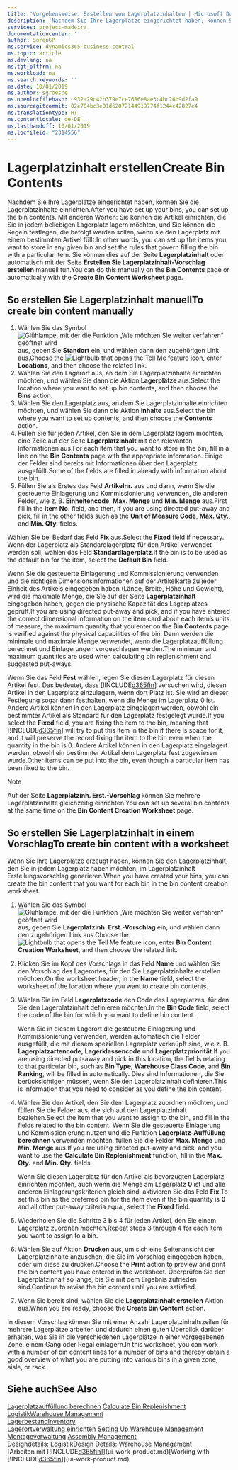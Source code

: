 ```yaml
---
title: 'Vorgehensweise: Erstellen von Lagerplatzinhalten | Microsoft Docs'
description: 'Nachdem Sie Ihre Lagerplätze eingerichtet haben, können Sie die Lagerplatzinhalte einrichten. Mit anderen Worten: Sie können die Artikel einrichten, die Sie in jedem beliebigen Lagerplatz lagern möchten, und Sie können die Regeln festlegen, die befolgt werden sollen, wenn sie den Lagerplatz mit einem bestimmten Artikel füllt.'
services: project-madeira
documentationcenter: ''
author: SorenGP
ms.service: dynamics365-business-central
ms.topic: article
ms.devlang: na
ms.tgt_pltfrm: na
ms.workload: na
ms.search.keywords: ''
ms.date: 10/01/2019
ms.author: sgroespe
ms.openlocfilehash: c932a29c42b379e7ce7686e8ae3c4bc26b9d2fa9
ms.sourcegitcommit: 02e704bc3e01d62072144919774f1244c42827e4
ms.translationtype: HT
ms.contentlocale: de-DE
ms.lasthandoff: 10/01/2019
ms.locfileid: "2314556"
---
```

# <a name="create-bin-contents"></a><span data-ttu-id="049e4-104">Lagerplatzinhalt erstellen</span><span class="sxs-lookup"><span data-stu-id="049e4-104">Create Bin Contents</span></span>
<span data-ttu-id="049e4-105">Nachdem Sie Ihre Lagerplätze eingerichtet haben, können Sie die Lagerplatzinhalte einrichten.</span><span class="sxs-lookup"><span data-stu-id="049e4-105">After you have set up your bins, you can set up the bin contents.</span></span> <span data-ttu-id="049e4-106">Mit anderen Worten: Sie können die Artikel einrichten, die Sie in jedem beliebigen Lagerplatz lagern möchten, und Sie können die Regeln festlegen, die befolgt werden sollen, wenn sie den Lagerplatz mit einem bestimmten Artikel füllt.</span><span class="sxs-lookup"><span data-stu-id="049e4-106">In other words, you can set up the items you want to store in any given bin and set the rules that govern filling the bin with a particular item.</span></span> <span data-ttu-id="049e4-107">Sie können dies auf der Seite **Lagerplatzinhalt** oder automatisch mit der Seite **Erstellen Sie Lagerplatzinhalt-Vorschlag erstellen** manuell tun.</span><span class="sxs-lookup"><span data-stu-id="049e4-107">You can do this manually on the **Bin Contents** page or automatically with the **Create Bin Content Worksheet** page.</span></span>

## <a name="to-create-bin-content-manually"></a><span data-ttu-id="049e4-108">So erstellen Sie Lagerplatzinhalt manuell</span><span class="sxs-lookup"><span data-stu-id="049e4-108">To create bin content manually</span></span>  
1.  <span data-ttu-id="049e4-109">Wählen Sie das Symbol ![Glühlampe, mit der die Funktion „Wie möchten Sie weiter verfahren“ geöffnet wird](media/ui-search/search_small.png "Wie möchten Sie weiter verfahren?") aus, geben Sie **Standort** ein, und wählen dann den zugehörigen Link aus.</span><span class="sxs-lookup"><span data-stu-id="049e4-109">Choose the ![Lightbulb that opens the Tell Me feature](media/ui-search/search_small.png "Tell me what you want to do") icon, enter **Locations**, and then choose the related link.</span></span>  
2.  <span data-ttu-id="049e4-110">Wählen Sie den Lagerort aus, an dem Sie Lagerplatzinhalte einrichten möchten, und wählen Sie dann die Aktion **Lagerplätze** aus.</span><span class="sxs-lookup"><span data-stu-id="049e4-110">Select the location where you want to set up bin contents,  and then choose the **Bins** action.</span></span>  
3.  <span data-ttu-id="049e4-111">Wählen Sie den Lagerplatz aus, an dem Sie Lagerplatzinhalte einrichten möchten, und wählen Sie dann die Aktion **Inhalte** aus.</span><span class="sxs-lookup"><span data-stu-id="049e4-111">Select the bin where you want to set up contents, and then choose the **Contents** action.</span></span>  
4.  <span data-ttu-id="049e4-112">Füllen Sie für jeden Artikel, den Sie in dem Lagerplatz lagern möchten, eine Zeile auf der Seite **Lagerplatzinhalt** mit den relevanten Informationen aus.</span><span class="sxs-lookup"><span data-stu-id="049e4-112">For each item that you want to store in the bin, fill in a line on the **Bin Contents** page with the appropriate information.</span></span> <span data-ttu-id="049e4-113">Einige der Felder sind bereits mit Informationen über den Lagerplatz ausgefüllt.</span><span class="sxs-lookup"><span data-stu-id="049e4-113">Some of the fields are filled in already with information about the bin.</span></span>  
5.  <span data-ttu-id="049e4-114">Füllen Sie als Erstes das Feld **Artikelnr.** aus und dann, wenn Sie die gesteuerte Einlagerung und Kommissionierung verwenden, die anderen Felder, wie z. B. **Einheitencode**, **Max. Menge** und **Min. Menge** aus.</span><span class="sxs-lookup"><span data-stu-id="049e4-114">First fill in the **Item No.** field, and then, if you are using directed put-away and pick, fill in the other fields such as the **Unit of Measure Code**, **Max. Qty.**, and **Min. Qty.** fields.</span></span>  

<span data-ttu-id="049e4-115">Wählen Sie bei Bedarf das Feld **Fix** aus.</span><span class="sxs-lookup"><span data-stu-id="049e4-115">Select the **Fixed** field if necessary.</span></span> <span data-ttu-id="049e4-116">Wenn der Lagerplatz als Standardlagerplatz für den Artikel verwendet werden soll, wählen das Feld **Standardlagerplatz**.</span><span class="sxs-lookup"><span data-stu-id="049e4-116">If the bin is to be used as the default bin for the item, select the **Default Bin** field.</span></span>  

<span data-ttu-id="049e4-117">Wenn Sie die gesteuerte Einlagerung und Kommissionierung verwenden und die richtigen Dimensionsinformationen auf der Artikelkarte zu jeder Einheit des Artikels eingegeben haben (Länge, Breite, Höhe und Gewicht), wird die maximale Menge, die Sie auf der Seite **Lagerplatzinhalt** eingegeben haben, gegen die physische Kapazität des Lagerplatzes geprüft.</span><span class="sxs-lookup"><span data-stu-id="049e4-117">If you are using directed put-away and pick, and if you have entered the correct dimensional information on the item card about each item’s units of measure, the maximum quantity that you enter on the **Bin Contents** page is verified against the physical capabilities of the bin.</span></span> <span data-ttu-id="049e4-118">Dann werden die minimale und maximale Menge verwendet, wenn die Lagerplatzauffüllung berechnet und Einlagerungen vorgeschlagen werden.</span><span class="sxs-lookup"><span data-stu-id="049e4-118">The minimum and maximum quantities are used when calculating bin replenishment and suggested put-aways.</span></span>  

<span data-ttu-id="049e4-119">Wenn Sie das Feld **Fest** wählen, legen Sie diesen Lagerplatz für diesen Artikel fest. Das bedeutet, dass [!INCLUDE[d365fin](includes/d365fin_md.md)] versuchen wird, diesen Artikel in den Lagerplatz einzulagern, wenn dort Platz ist. Sie wird an dieser Festlegung sogar dann festhalten, wenn die Menge im Lagerplatz 0 ist. Andere Artikel können in den Lagerplatz eingelagert werden, obwohl ein bestimmter Artikel als Standard für den Lagerplatz festgelegt wurde.</span><span class="sxs-lookup"><span data-stu-id="049e4-119">If you select the **Fixed** field, you are fixing the item to the bin, meaning that [!INCLUDE[d365fin](includes/d365fin_md.md)] will try to put this item in the bin if there is space for it, and it will preserve the record fixing the item to the bin even when the quantity in the bin is 0.</span></span> <span data-ttu-id="049e4-120">Andere Artikel können in den Lagerplatz eingelagert werden, obwohl ein bestimmter Artikel dem Lagerplatz fest zugewiesen wurde.</span><span class="sxs-lookup"><span data-stu-id="049e4-120">Other items can be put into the bin, even though a particular item has been fixed to the bin.</span></span>  

> [!NOTE]  
>  <span data-ttu-id="049e4-121">Auf der Seite **Lagerplatzinh. Erst.-Vorschlag** können Sie mehrere Lagerplatzinhalte gleichzeitig einrichten.</span><span class="sxs-lookup"><span data-stu-id="049e4-121">You can set up several bin contents at the same time on the **Bin Content Creation Worksheet** page.</span></span>  

## <a name="to-create-bin-content-with-a-worksheet"></a><span data-ttu-id="049e4-122">So erstellen Sie Lagerplatzinhalt in einem Vorschlag</span><span class="sxs-lookup"><span data-stu-id="049e4-122">To create bin content with a worksheet</span></span>  
<span data-ttu-id="049e4-123">Wenn Sie Ihre Lagerplätze erzeugt haben, können Sie den Lagerplatzinhalt, den Sie in jedem Lagerplatz haben möchten, im Lagerplatzinhalt Erstellungsvorschlag generieren.</span><span class="sxs-lookup"><span data-stu-id="049e4-123">When you have created your bins, you can create the bin content that you want for each bin in the bin content creation worksheet.</span></span>

1.  <span data-ttu-id="049e4-124">Wählen Sie das Symbol ![Glühlampe, mit der die Funktion „Wie möchten Sie weiter verfahren“ geöffnet wird](media/ui-search/search_small.png "Wie möchten Sie weiter verfahren?") aus, geben Sie **Lagerplatzinh. Erst.-Vorschlag** ein, und wählen dann den zugehörigen Link aus.</span><span class="sxs-lookup"><span data-stu-id="049e4-124">Choose the ![Lightbulb that opens the Tell Me feature](media/ui-search/search_small.png "Tell me what you want to do") icon, enter **Bin Content Creation Worksheet**, and then choose the related link.</span></span>  
2.  <span data-ttu-id="049e4-125">Klicken Sie im Kopf des Vorschlags in das Feld **Name** und wählen Sie den Vorschlag des Lagerortes, für den Sie Lagerplatzinhalte erstellen möchten.</span><span class="sxs-lookup"><span data-stu-id="049e4-125">On the worksheet header, in the **Name** field, select the worksheet of the location where you want to create bin contents.</span></span>  
3.  <span data-ttu-id="049e4-126">Wählen Sie im Feld **Lagerplatzcode** den Code des Lagerplatzes, für den Sie den Lagerplatzinhalt definieren möchten.</span><span class="sxs-lookup"><span data-stu-id="049e4-126">In the **Bin Code** field, select the code of the bin for which you want to define bin content.</span></span>   

    <span data-ttu-id="049e4-127">Wenn Sie in diesem Lagerort die gesteuerte Einlagerung und Kommissionierung verwenden, werden automatisch die Felder ausgefüllt, die mit diesem speziellen Lagerplatz verknüpft sind, wie z. B. **Lagerplatzartencode**, **Lagerklassencode** und **Lagerplatzpriorität**.</span><span class="sxs-lookup"><span data-stu-id="049e4-127">If you are using directed put-away and pick in this location, the fields relating to that particular bin, such as **Bin Type**, **Warehouse Class Code**, and **Bin Ranking**, will be filled in automatically.</span></span> <span data-ttu-id="049e4-128">Dies sind Informationen, die Sie berücksichtigen müssen, wenn Sie den Lagerplatzinhalt definieren.</span><span class="sxs-lookup"><span data-stu-id="049e4-128">This is information that you need to consider as you define the bin content.</span></span>  
4.  <span data-ttu-id="049e4-129">Wählen Sie den Artikel, den Sie dem Lagerplatz zuordnen möchten, und füllen Sie die Felder aus, die sich auf den Lagerplatzinhalt beziehen.</span><span class="sxs-lookup"><span data-stu-id="049e4-129">Select the item that you want to assign to the bin, and fill in the fields related to the bin content.</span></span> <span data-ttu-id="049e4-130">Wenn Sie die gesteuerte Einlagerung und Kommissionierung nutzen und die Funktion **Lagerplatz-Auffüllung berechnen** verwenden möchten, füllen Sie die Felder **Max. Menge** und **Min. Menge** aus.</span><span class="sxs-lookup"><span data-stu-id="049e4-130">If you are using directed put-away and pick, and you want to use the **Calculate Bin Replenishment** function, fill in the **Max. Qty.** and **Min. Qty.** fields.</span></span>  

    <span data-ttu-id="049e4-131">Wenn Sie diesen Lagerplatz für den Artikel als bevorzugten Lagerplatz einrichten möchten, auch wenn die Menge am Lagerplatz **0** ist und alle anderen Einlagerungskriterien gleich sind, aktivieren Sie das Feld **Fix**.</span><span class="sxs-lookup"><span data-stu-id="049e4-131">To set this bin as the preferred bin for the item even if the bin quantity is **0** and all other put-away criteria equal, select the **Fixed** field.</span></span>  
5.  <span data-ttu-id="049e4-132">Wiederholen Sie die Schritte 3 bis 4 für jeden Artikel, den Sie einem Lagerplatz zuordnen möchten.</span><span class="sxs-lookup"><span data-stu-id="049e4-132">Repeat steps 3 through 4 for each item you want to assign to a bin.</span></span>  
6.  <span data-ttu-id="049e4-133">Wählen Sie auf Aktion **Drucken** aus, um sich eine Seitenansicht der Lagerplatzinhalte anzusehen, die Sie im Vorschlag eingegeben haben, oder um diese zu drucken.</span><span class="sxs-lookup"><span data-stu-id="049e4-133">Choose the **Print** action to preview and print the bin content you have entered in the worksheet.</span></span> <span data-ttu-id="049e4-134">Überprüfen Sie den Lagerplatzinhalt so lange, bis Sie mit dem Ergebnis zufrieden sind.</span><span class="sxs-lookup"><span data-stu-id="049e4-134">Continue to revise the bin content until you are satisfied.</span></span>  
7.  <span data-ttu-id="049e4-135">Wenn Sie bereit sind, wählen Sie die **Lagerplatzinhalt erstellen** Aktion aus.</span><span class="sxs-lookup"><span data-stu-id="049e4-135">When you are ready, choose the **Create Bin Content** action.</span></span>  

<span data-ttu-id="049e4-136">In diesem Vorschlag können Sie mit einer Anzahl Lagerplatzinhaltszeilen für mehrere Lagerplätze arbeiten und dadurch einen guten Überblick darüber erhalten, was Sie in die verschiedenen Lagerplätze in einer vorgegebenen Zone, einem Gang oder Regal einlagern.</span><span class="sxs-lookup"><span data-stu-id="049e4-136">In this worksheet, you can work with a number of bin content lines for a number of bins and thereby obtain a good overview of what you are putting into various bins in a given zone, aisle, or rack.</span></span>  

## <a name="see-also"></a><span data-ttu-id="049e4-137">Siehe auch</span><span class="sxs-lookup"><span data-stu-id="049e4-137">See Also</span></span>
<span data-ttu-id="049e4-138">[Lagerplatzauffüllung berechnen](warehouse-how-to-calculate-bin-replenishment.md)  </span><span class="sxs-lookup"><span data-stu-id="049e4-138">[Calculate Bin Replenishment](warehouse-how-to-calculate-bin-replenishment.md)  </span></span>  
[<span data-ttu-id="049e4-139">Logistik</span><span class="sxs-lookup"><span data-stu-id="049e4-139">Warehouse Management</span></span>](warehouse-manage-warehouse.md)  
[<span data-ttu-id="049e4-140">Lagerbestand</span><span class="sxs-lookup"><span data-stu-id="049e4-140">Inventory</span></span>](inventory-manage-inventory.md)  
<span data-ttu-id="049e4-141">[Lagerortverwaltung einrichten](warehouse-setup-warehouse.md)   </span><span class="sxs-lookup"><span data-stu-id="049e4-141">[Setting Up Warehouse Management](warehouse-setup-warehouse.md)   </span></span>  
<span data-ttu-id="049e4-142">[Montageverwaltung](assembly-assemble-items.md)  </span><span class="sxs-lookup"><span data-stu-id="049e4-142">[Assembly Management](assembly-assemble-items.md)  </span></span>  
[<span data-ttu-id="049e4-143">Designdetails: Logistik</span><span class="sxs-lookup"><span data-stu-id="049e4-143">Design Details: Warehouse Management</span></span>](design-details-warehouse-management.md)  
<span data-ttu-id="049e4-144">[Arbeiten mit [!INCLUDE[d365fin](includes/d365fin_md.md)]](ui-work-product.md)</span><span class="sxs-lookup"><span data-stu-id="049e4-144">[Working with [!INCLUDE[d365fin](includes/d365fin_md.md)]](ui-work-product.md)</span></span>
